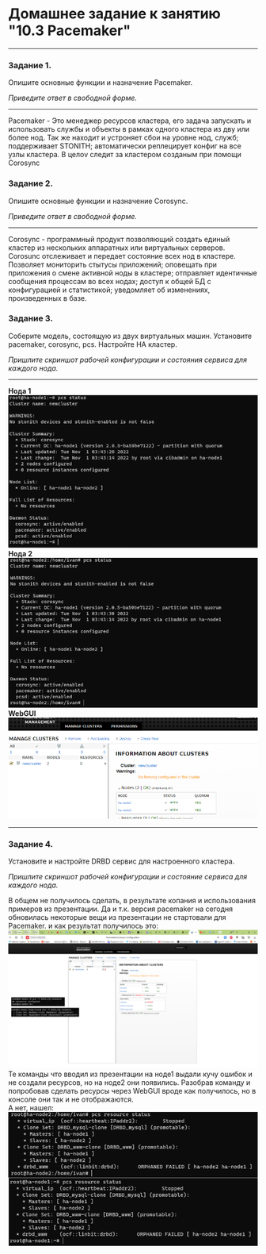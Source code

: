 # Домашнее задание к занятию "10.3 Pacemaker"
---

### Задание 1.

Опишите основные функции и назначение Pacemaker.

*Приведите ответ в свободной форме.*

---
Pacemaker - Это менеджер ресурсов кластера, его задача запускать и использовать службы и объекты в рамках одного кластера из дву или более нод. Так же находит и устроняет сбои на уровне нод, служб; поддерживает STONITH; автоматически реплецирует конфиг на все узлы кластера. В целоv следит за кластером созданым при помощи Corosync

### Задание 2.

Опишите основные функции и назначение Corosync.

*Приведите ответ в свободной форме.*

---
Corosync - программный продукт позволяющий создать единый кластер из нескольких аппаратных или виртуальных серверов. Corosunc отслеживает и передает состояние всех нод в кластере. Позволяет мониторить стытусы приложений; оповещать при приложения о смене активной ноды в кластере; отправляет идентичные сообщения процессам во всех нодах; доступ к общей БД с конфигурацией и статистикой; уведомляет об изменениях, произведенных в базе.


### Задание 3.

Соберите модель, состоящую из двух виртуальных машин. Установите pacemaker, corosync, pcs.  Настройте HA кластер.

*Пришлите скриншот рабочей конфигурации и состояния сервиса для каждого нода.*

---

**Нода 1**   
![](./img/10.3.1.png)
**Нода 2**   
![](./img/10.3.2.png)
**WebGUI**   
![](./img/10.3.3.png)

 
---

### Задание 4.

Установите и настройте DRBD сервис для настроенного кластера.

*Пришлите скриншот рабочей конфигурации и состояние сервиса для каждого нода.*

В общем не получилось сделать, в результате копания и использования примеров из презентации. Да и т.к. версия pacemaker на сегодня обновилась некоторые вещи из презентации не стартовали для Pacemaker.
и как результат получилось это:   
![](./img/10.3.4.png)
Те команды что вводил из презентации на ноде1 выдали кучу ошибок и не создали ресурсов, но на ноде2 они появились. Разобрав команду и попробовав сделать ресурсы через WebGUI вроде как получилось, но в консоле они так и не отображаются.   
А нет, нашел:   
![](./img/10.3.5.png)
